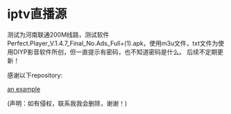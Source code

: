 # iptv直播源
测试为河南联通200M线路，测试软件Perfect.Player_V.1.4.7_Final_No.Ads_Full+(1).apk，使用m3u文件，txt文件为使用DIYP影音软件所创，但一直提示有密码，也不知道密码是什么。
后续不定期更新！


感谢以下repository:

[MyIPTV]:https://github.com/SPX372928/MyIPTV/


[an example](http://example.com/ "Title")

(声明：如有侵权，联系我我会删除，谢谢！)
